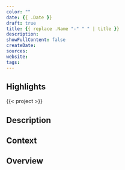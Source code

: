 ```yaml
---
color: ""
date: {{ .Date }}
draft: true
title: {{ replace .Name "-" " " | title }}
description:
showFullContent: false
createDate:
sources:
website:
tags:
---
```


## Highlights

{{< project >}}

## Description

## Context

## Overview
